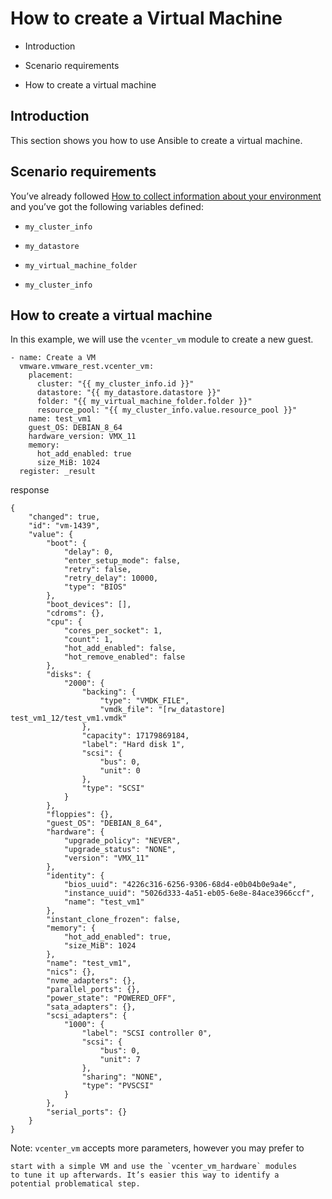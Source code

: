 # How to create a Virtual Machine


* Introduction


* Scenario requirements


* How to create a virtual machine

## Introduction

This section shows you how to use Ansible to create a virtual machine.

## Scenario requirements

You’ve already followed [How to collect information about your
environment](2_collect_information.rst#vmware-rest-collect-info) and
you’ve got the following variables defined:


* `my_cluster_info`


* `my_datastore`


* `my_virtual_machine_folder`


* `my_cluster_info`

## How to create a virtual machine

In this example, we will use the `vcenter_vm` module to create a new
guest.

```
- name: Create a VM
  vmware.vmware_rest.vcenter_vm:
    placement:
      cluster: "{{ my_cluster_info.id }}"
      datastore: "{{ my_datastore.datastore }}"
      folder: "{{ my_virtual_machine_folder.folder }}"
      resource_pool: "{{ my_cluster_info.value.resource_pool }}"
    name: test_vm1
    guest_OS: DEBIAN_8_64
    hardware_version: VMX_11
    memory:
      hot_add_enabled: true
      size_MiB: 1024
  register: _result
```

response

```
{
    "changed": true,
    "id": "vm-1439",
    "value": {
        "boot": {
            "delay": 0,
            "enter_setup_mode": false,
            "retry": false,
            "retry_delay": 10000,
            "type": "BIOS"
        },
        "boot_devices": [],
        "cdroms": {},
        "cpu": {
            "cores_per_socket": 1,
            "count": 1,
            "hot_add_enabled": false,
            "hot_remove_enabled": false
        },
        "disks": {
            "2000": {
                "backing": {
                    "type": "VMDK_FILE",
                    "vmdk_file": "[rw_datastore] test_vm1_12/test_vm1.vmdk"
                },
                "capacity": 17179869184,
                "label": "Hard disk 1",
                "scsi": {
                    "bus": 0,
                    "unit": 0
                },
                "type": "SCSI"
            }
        },
        "floppies": {},
        "guest_OS": "DEBIAN_8_64",
        "hardware": {
            "upgrade_policy": "NEVER",
            "upgrade_status": "NONE",
            "version": "VMX_11"
        },
        "identity": {
            "bios_uuid": "4226c316-6256-9306-68d4-e0b04b0e9a4e",
            "instance_uuid": "5026d333-4a51-eb05-6e8e-84ace3966ccf",
            "name": "test_vm1"
        },
        "instant_clone_frozen": false,
        "memory": {
            "hot_add_enabled": true,
            "size_MiB": 1024
        },
        "name": "test_vm1",
        "nics": {},
        "nvme_adapters": {},
        "parallel_ports": {},
        "power_state": "POWERED_OFF",
        "sata_adapters": {},
        "scsi_adapters": {
            "1000": {
                "label": "SCSI controller 0",
                "scsi": {
                    "bus": 0,
                    "unit": 7
                },
                "sharing": "NONE",
                "type": "PVSCSI"
            }
        },
        "serial_ports": {}
    }
}
```

Note: `vcenter_vm` accepts more parameters, however you may prefer to

    start with a simple VM and use the `vcenter_vm_hardware` modules
    to tune it up afterwards. It’s easier this way to identify a
    potential problematical step.

